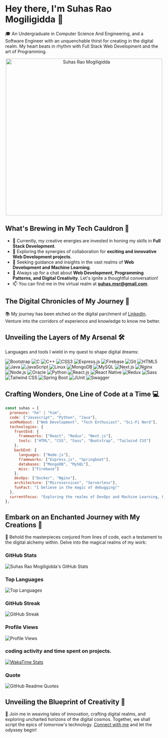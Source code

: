# Hey there, I'm Suhas Rao Mogiligidda 👋

🎓 An Undergraduate in Computer Science And Engineering, and a Software Engineer with an unquenchable thirst for creating in the digital realm. My heart beats in rhythm with Full Stack Web Development and the art of Programming.

<p align="center">
  <img src="https://media.giphy.com/media/hvRJCLFzcasrR4ia7z/giphy.gif" alt="Suhas Rao Mogiligidda" width="500" />
</p>

## What's Brewing in My Tech Cauldron 🌟

- 🌱 Currently, my creative energies are invested in honing my skills in **Full Stack Development**.
- 👯 Exploring the synergies of collaboration for **exciting and innovative Web Development projects**.
- 🤝 Seeking guidance and insights in the vast realms of **Web Development and Machine Learning**.
- 💬 Always up for a chat about **Web Development, Programming Patterns, and Digital Creativity**. Let's ignite a thoughtful conversation!
- 📫 You can find me in the virtual realm at **[suhas.msr@gmail.com](mailto:suhas.msr@gmail.com)**.

## The Digital Chronicles of My Journey 🚀

📚 My journey has been etched on the digital parchment of [LinkedIn](https://www.linkedin.com/in/msuhasrao/). Venture into the corridors of experience and knowledge to know me better.

## Unveiling the Layers of My Arsenal 🛠️

Languages and tools I wield in my quest to shape digital dreams:

<p align="left">
  <img src="https://img.shields.io/badge/-Bootstrap-7952B3?style=flat-square&logo=bootstrap&logoColor=white" alt="Bootstrap" />
  <img src="https://img.shields.io/badge/-C-00599C?style=flat-square&logo=c&logoColor=white" alt="C" />
  <img src="https://img.shields.io/badge/-C++-00599C?style=flat-square&logo=cplusplus&logoColor=white" alt="C++" />
  <img src="https://img.shields.io/badge/-CSS3-1572B6?style=flat-square&logo=css3&logoColor=white" alt="CSS3" />
  <img src="https://img.shields.io/badge/-Express.js-000000?style=flat-square&logo=express&logoColor=white" alt="Express.js" />
  <img src="https://img.shields.io/badge/-Firebase-FFCA28?style=flat-square&logo=firebase&logoColor=black" alt="Firebase" />
  <img src="https://img.shields.io/badge/-Git-F05032?style=flat-square&logo=git&logoColor=white" alt="Git" />
  <img src="https://img.shields.io/badge/-HTML5-E34F26?style=flat-square&logo=html5&logoColor=white" alt="HTML5" />
  <img src="https://img.shields.io/badge/-Java-007396?style=flat-square&logo=java&logoColor=white" alt="Java" />
  <img src="https://img.shields.io/badge/-JavaScript-F7DF1E?style=flat-square&logo=javascript&logoColor=black" alt="JavaScript" />
  <img src="https://img.shields.io/badge/-Linux-FCC624?style=flat-square&logo=linux&logoColor=black" alt="Linux" />
  <img src="https://img.shields.io/badge/-MongoDB-47A248?style=flat-square&logo=mongodb&logoColor=white" alt="MongoDB" />
  <img src="https://img.shields.io/badge/-MySQL-4479A1?style=flat-square&logo=mysql&logoColor=white" alt="MySQL" />
  <img src="https://img.shields.io/badge/-Next.js-000000?style=flat-square&logo=nextdotjs&logoColor=white" alt="Next.js" />
  <img src="https://img.shields.io/badge/-Nginx-269539?style=flat-square&logo=nginx&logoColor=white" alt="Nginx" />
  <img src="https://img.shields.io/badge/-Node.js-339933?style=flat-square&logo=nodedotjs&logoColor=white" alt="Node.js" />
  <img src="https://img.shields.io/badge/-Oracle-F80000?style=flat-square&logo=oracle&logoColor=white" alt="Oracle" />
  <img src="https://img.shields.io/badge/-Python-3776AB?style=flat-square&logo=python&logoColor=white" alt="Python" />
  <img src="https://img.shields.io/badge/-React.js-61DAFB?style=flat-square&logo=react&logoColor=black" alt="React.js" />
  <img src="https://img.shields.io/badge/-React_Native-61DAFB?style=flat-square&logo=react&logoColor=black" alt="React Native" />
  <img src="https://img.shields.io/badge/-Redux-764ABC?style=flat-square&logo=redux&logoColor=white" alt="Redux" />
  <img src="https://img.shields.io/badge/-Sass-CC6699?style=flat-square&logo=sass&logoColor=white" alt="Sass" />
  <img src="https://img.shields.io/badge/-Tailwind_CSS-38B2AC?style=flat-square&logo=tailwind-css&logoColor=white" alt="Tailwind CSS" />
  <img src="https://img.shields.io/badge/-Spring_Boot-6DB33F?style=flat-square&logo=spring-boot&logoColor=white" alt="Spring Boot" />
  <img src="https://img.shields.io/badge/-JUnit-25A162?style=flat-square&logo=junit5&logoColor=white" alt="JUnit" />
  <img src="https://img.shields.io/badge/-Swagger-85EA2D?style=flat-square&logo=swagger&logoColor=black" alt="Swagger" />
</p>

## Crafting Wonders, One Line of Code at a Time 💻

```javascript
const suhas = {
  pronouns: "he" | "him",
  code: ["Javascript", "Python", "Java"],
  askMeAbout: ["Web Development", "Tech Enthusiast", "Sci-Fi Nerd"],
  technologies: {
    frontEnd: {
      frameworks: ["React", "Redux", "Next.js"],
      tools: ["HTML", "CSS", "Sass", "Bootstrap", "Tailwind CSS"]
    },
    backEnd: {
      languages: ["Node.js"],
      frameworks: ["Express.js", "Springboot"],
      databases: ["MongoDB", "MySQL"],
      misc: ["Firebase"]
    },
    devOps: ["Docker", "Nginx"],
    architecture: ["Microservices", "Serverless"],
    funFact: "I believe in the magic of debugging!"
  },
  currentFocus: "Exploring the realms of DevOps and Machine Learning, Full Stack Development"
};
```
## Embark on an Enchanted Journey with My Creations 🎨

🎨 Behold the masterpieces conjured from lines of code, each a testament to the digital alchemy within. Delve into the magical realms of my work:

### GitHub Stats
![Suhas Rao Mogiligidda's GitHub Stats](https://github-readme-stats.vercel.app/api?username=msuhasrao31&show_icons=true&theme=dark)

### Top Languages
![Top Languages](https://github-readme-stats.vercel.app/api/top-langs/?username=msuhasrao31&layout=compact&theme=dark)

### GitHub Streak
![GitHub Streak](https://github-readme-streak-stats.herokuapp.com/?user=msuhasrao31&theme=dark)

### Profile Views
![Profile Views](https://komarev.com/ghpvc/?username=msuhasrao31&color=blueviolet)

### coding activity and time spent on projects.
[![WakaTime Stats](https://github-readme-stats.vercel.app/api/wakatime?username=msuhasrao31)](https://github.com/msuhasrao31)

### Quote
![GitHub Readme Quotes](https://quotes-github-readme.vercel.app/api?type=horizontal)


## Unveiling the Blueprint of Creativity 🌌

🌌 Join me in weaving tales of innovation, crafting digital realms, and exploring uncharted horizons of the digital cosmos. Together, we shall script the epics of tomorrow's technology. [Connect with me](https://www.linkedin.com/in/msuhasrao/) and let the odyssey begin!


